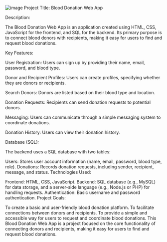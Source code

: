 ![image](https://github.com/madands0022/BDS/assets/119934280/192123fa-49fa-4e7e-8487-d8c90413b93f)
Project Title: Blood Donation Web App

Description:

The Blood Donation Web App is an application created using HTML, CSS, JavaScript for the frontend, and SQL for the backend. Its primary purpose is to connect blood donors with recipients, making it easy for users to find and request blood donations.

Key Features:

User Registration: Users can sign up by providing their name, email, password, and blood type.

Donor and Recipient Profiles: Users can create profiles, specifying whether they are donors or recipients.

Search Donors: Donors are listed based on their blood type and location.

Donation Requests: Recipients can send donation requests to potential donors.

Messaging: Users can communicate through a simple messaging system to coordinate donations.

Donation History: Users can view their donation history.

Database (SQL):

The backend uses a SQL database with two tables:

Users: Stores user account information (name, email, password, blood type, role).
Donations: Records donation requests, including sender, recipient, message, and status.
Technologies Used:

Frontend: HTML, CSS, JavaScript.
Backend: SQL database (e.g., MySQL) for data storage, and a server-side language (e.g., Node.js or PHP) for handling requests.
Authentication: Basic username and password authentication.
Project Goals:

To create a basic and user-friendly blood donation platform.
To facilitate connections between donors and recipients.
To provide a simple and accessible way for users to request and coordinate blood donations.
This Blood Donation Web App is a project focused on the core functionality of connecting donors and recipients, making it easy for users to find and request blood donations.
